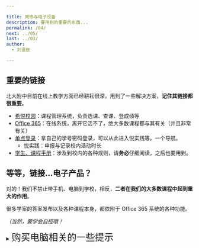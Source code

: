 ```yaml
---

title: 网络与电子设备
description: 要用到的重要的东西...
permalink: /04/
next: ../05/
last: ../03/
author:
  - 刘语辰

---
```


## 重要的链接

北大附中目前在线上教学方面已经耕耘很深，用到了一些解决方案，**记住其链接都很重要**。

- [希悦校园](https://bdfz.seiue.com)：课程管理系统，负责选课、查课、登成绩等
- [Office 365](https://office.com)：在线系统，离开它活不了，绝大多数课程都与其有关（并且非常有关）
- [单点登录](bdfz-cas.pkuschool.edu.cn)：拿自己的学号密码登录，可以从此进入悦实践等。一个导航。
  - 悦实践：申报与记录校内活动时长
- [学生、课程手册](http://www.pkuschool.edu.cn/shouce/xiaoli_01.html)：涉及到校内的各种规则，请**务必**仔细阅读，之后也要用到。

## 等等，链接...电子产品？

对的！我们不禁止带手机、电脑到学校，相反，**二者在我们的大多数课程中起到重大的作用**。

很多学案的答案发布以及各种课程本身，都依附于 Office 365 系统的各种功能。

*（当然，要学会自控哦！*


  <details><summary><span style="font-size: 25px">购买电脑相关的一些提示</span></summary>
   <p>电脑之间的参数比较多，且其细节也是非常多。在这里简单说一下各参数的意义（以及重点的不能买参数，以“黑名单”标记）</p>
<h5 id="CPU电脑的处理器">CPU：电脑的处理器。</h5>
<p>做电脑能处理的很多事情，并且一般自带核显</p>
<h6 id="黑名单">黑名单</h6>
  <p>Intel 6代及以前的处理器（形如: iX 6XXX）、型号末尾带Y的处理器（除非你根本没有任何性能要求）</p>
<p>【续航问题】游戏本常用的标压处理器（末尾为H）会带来更差的续航</p>
<h5 id="显卡处理图形内容">显卡：处理图形内容。</h5>
<p>核显（核心显卡）也能满足诸多日常需要，没需求别上独显（独立显卡）</p>
<p>黑名单：940MX, MX110, MX130；这三个都是徒有其名却没性能</p>
<p>各个档次：</p>
<ul>
<li>集显：UHD620（英特尔）, Vega 10（AMD）</li>
<li>入门级独显（性能说得过去）：MX150, MX250（与前者区别不大）</li>
<li>游戏级独显（仅列举Nvidia家的产品）：GTX 10XX, GTX 16XX, RTX20XX</li>
</ul>
<p>【性能问题】独立显卡可能对电脑的CPU性能发挥产生影响，实际发挥与散热有关</p>
<p>【续航问题】独显会造成续航的一定损失</p>
<h5 id="屏幕显示图形内容">屏幕：显示图形内容。</h5>
<p>一般来讲，可以分为五档：</p>
<ul>
<li>差：45%NTSC TN 和 45%NTSC IPS 以下（或者干脆不标</li>
<li>中：72%NTSC （≠100%sRGB）</li>
<li>良：100%sRGB</li>
<li>优：良+分辨率高于1080p+偏色小</li>
<li>优+：出厂校色、P3、Adobe RGB...</li>
</ul>
<p>比较常玩游戏的话，建议使用 144hz 电竞屏幕</p>
<p>加分项：触控、亮度、比例3：2（不包括游戏本）</p>
<h5 id="做工">做工</h5>
<p>这个看个人喜好，一般与价格成正比。建议实际到店体验，<strong>进行比较</strong>。</p>
<h5 id="键盘与触摸板">键盘与触摸板</h5>
<p>没什么好说的，自己试试<strong>击键手感</strong>和<strong>键位</strong>（如果设计有大硬伤可能造成使用上不适）再决定就行了。</p>
<p>【加分项】键盘背光（晚上使用）、功能键</p>
<h5 id="接口">接口</h5>
<p>忌：只有一种接口，即 USB Type C（除非你是转接头爱好者）</p>
<p>【校内加分项】还有 Mini DisplayPort 接口的电脑，可以直接接投影仪</p>
<p>看自己需求决定，不要盲目跟随</p>
</details>
